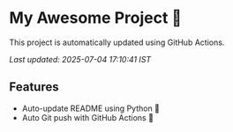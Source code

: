# My Awesome Project 🚀

This project is automatically updated using GitHub Actions.

_Last updated: 2025-07-04 17:10:41 IST_

## Features
- Auto-update README using Python 🐍
- Auto Git push with GitHub Actions 🤖

